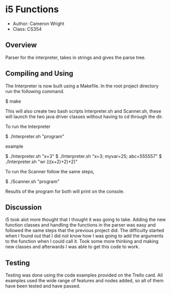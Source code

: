 # i5 Functions

* Author: Cameron Wright
* Class: CS354

## Overview

Parser for the interpreter, takes in strings and gives the parse tree.

## Compiling and Using

The Interpreter is now built using a Makefile. In the
root project directory run the following command.

$ make

This will also create two bash scripts Interpreter.sh and Scanner.sh,
these will launch the two java driver classes without having to
cd through the dir.

To run the Interpreter

$ ./Interpreter.sh "program"

example 

$  ./Interpreter.sh "x=3"
$ ./Interpreter.sh "x=3; myvar=25; abc=555557"
$  ./Interpreter.sh "wr (((x+2)+2)+2)"

To run the Scanner follow the same steps,

$ ./Scanner.sh "program"

Results of the program for both will print on the console.

## Discussion

i5 took alot more thought that I thought it was going to take.
Adding the new function classes and handling the functions in the
parser was easy and followed the same steps that the previous
project did.  The difficulty started when I found out that I did
not know how I was going to add the arguments to the function 
when I could call it.  Took some more thinking and making new
classes and afterwards I was able to get this code to work.

## Testing

Testing was done using the code examples provided on 
the Trello card.  All examples used the wide range of 
features and nodes added, so all of them have been 
tested and have passed.